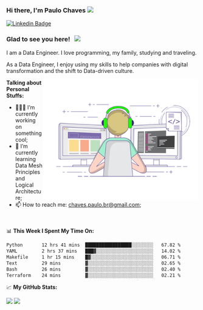 ### Hi there, I'm Paulo Chaves</a> <img src="https://media.giphy.com/media/hvRJCLFzcasrR4ia7z/giphy.gif" width="25px">

[![Linkedin Badge](https://img.shields.io/badge/-LinkedIn-0e76a8?style=flat-square&logo=Linkedin&logoColor=white)](https://www.linkedin.com/in/paulo-sergio-dias-chaves-74442749)

### Glad to see you here! &nbsp; ![](https://visitor-badge.glitch.me/badge?page_id=paulosdchaves.paulosdchaves)

I am a Data Engineer. I love programming, my family, studying and traveling.

As a Data Engineer, I enjoy using my skills to help companies with digital transformation and the shift to Data-driven culture.

<img align="right" alt="GIF" src="https://github.com/paulosdchaves/paulosdchaves/blob/master/coding.gif?raw=true" width="408" height="318" />
  

**Talking about Personal Stuffs:**

- 👨🏻‍💻 I’m currently working on something cool;
- 🚀 I’m currently learning Data Mesh Principles and Logical Architecture;
- 📫 How to reach me: chaves.paulo.br@gmail.com;

</br>

📊 **This Week I Spent My Time On:**
<!--START_SECTION:waka-->

```text
Python       12 hrs 41 mins  █████████████████░░░░░░░░   67.82 %
YAML         2 hrs 37 mins   ███▓░░░░░░░░░░░░░░░░░░░░░   14.02 %
Makefile     1 hr 15 mins    █▓░░░░░░░░░░░░░░░░░░░░░░░   06.71 %
Text         29 mins         ▓░░░░░░░░░░░░░░░░░░░░░░░░   02.65 %
Bash         26 mins         ▓░░░░░░░░░░░░░░░░░░░░░░░░   02.40 %
Terraform    24 mins         ▓░░░░░░░░░░░░░░░░░░░░░░░░   02.21 %
```

<!--END_SECTION:waka-->


📈 **My GitHub Stats:**

<p>
  <img height="180em" src="https://github-readme-stats.vercel.app/api?username=paulosdchaves&show_icons=true&hide_border=true&&count_private=true&include_all_commits=true" />
  <img height="180em" src="https://github-readme-stats.vercel.app/api/top-langs/?username=paulosdchaves&exclude_repo=KNN-Image-Classification&show_icons=true&hide_border=true&layout=compact&langs_count=8"/>
</p>




